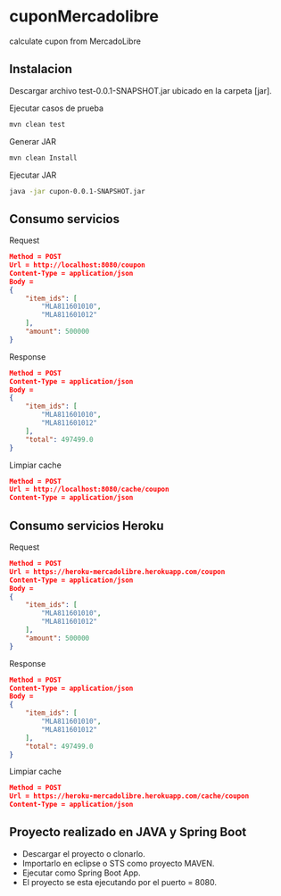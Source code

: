 # cuponMercadolibre
calculate cupon from MercadoLibre

## Instalacion

Descargar archivo test-0.0.1-SNAPSHOT.jar  ubicado en la carpeta [jar].


Ejecutar casos de prueba 

```bash
mvn clean test
```

Generar JAR

```bash
mvn clean Install
```

Ejecutar JAR

```bash
java -jar cupon-0.0.1-SNAPSHOT.jar
```

## Consumo servicios 

Request

```json
Method = POST
Url = http://localhost:8080/coupon
Content-Type = application/json
Body = 
{
    "item_ids": [
        "MLA811601010",
        "MLA811601012"
    ],
    "amount": 500000
}
```

Response

```json
Method = POST
Content-Type = application/json
Body = 
{
    "item_ids": [
        "MLA811601010",
        "MLA811601012"
    ],
    "total": 497499.0
}

```

Limpiar cache

```json
Method = POST
Url = http://localhost:8080/cache/coupon
Content-Type = application/json

```

## Consumo servicios Heroku

Request

```json
Method = POST
Url = https://heroku-mercadolibre.herokuapp.com/coupon
Content-Type = application/json
Body = 
{
    "item_ids": [
        "MLA811601010",
        "MLA811601012"
    ],
    "amount": 500000
}
```

Response

```json
Method = POST
Content-Type = application/json
Body = 
{
    "item_ids": [
        "MLA811601010",
        "MLA811601012"
    ],
    "total": 497499.0
}

```

Limpiar cache

```json
Method = POST
Url = https://heroku-mercadolibre.herokuapp.com/cache/coupon
Content-Type = application/json

```


## Proyecto realizado en JAVA y Spring Boot

 - Descargar el proyecto o clonarlo.
 - Importarlo en eclipse o STS como proyecto MAVEN.
 - Ejecutar como Spring Boot App.
 - El proyecto se esta ejecutando por el puerto = 8080. 
